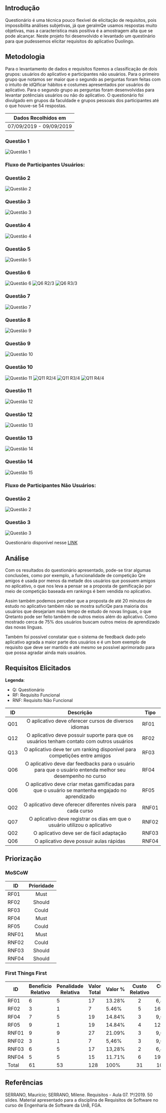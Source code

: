 ## Introdução

Questionário é uma técnica pouco flexível de elicitação de requisitos, pois impossibilita análises subjetivas, já que geralmQe usamos respostas muito objetivas, mas a caracteristica mais positíva é a amostragem alta que se pode alcançar. Neste projeto foi desenvolvido e levantado um questinário para que pudessemos elicitar requisitos do aplicativo Duolingo.

## Metodologia

Para o levantamento de dados e requisitos fizemos a classificação de dois grupos: usuários do aplicativo e participantes não usuários. Para o primeiro grupo que notamos ser maior que o segundo as perguntas foram feitas com o intuito de idQificar hábitos e costumes apresentados por usuários do aplicativo. Para o segundo grupo as perguntas foram desenvolvidas para levantar potênciais usuários ou não do aplicativo. O questionário foi divulgado em grupos da faculdade e grupos pessoais dos participantes até o que houve-se 54 respostas.

| Dados Recolhidos em |
|-----------------|
| 07/09/2019 - 09/09/2019 |

### Questão 1
![Questão 1](https://i.imgur.com/scdZVi3.png)

### Fluxo de Participantes Usuários:

### Questão 2
![Questão 2](https://i.imgur.com/JR10kJO.png)

### Questão 3 
![Questão 3](https://i.imgur.com/J3LVMtw.png)

### Questão 4
![Questão 4](https://i.imgur.com/lbvwN2i.png)

### Questão 5
![Questão 5](https://i.imgur.com/oRXhEQl.png)

### Questão 6
![Questão 6](https://i.imgur.com/dm9StEH.png)
![Q6 R2/3](https://i.imgur.com/aUusTbs.png) ![Q6 R3/3](https://i.imgur.com/m9gDr5h.png)

### Questão 7
![Questão 7](https://i.imgur.com/pQfvNCa.png)

### Questão 8
![Questão 9](https://i.imgur.com/Vcw8DfJ.png)

### Questão 9
![Questão 10](https://i.imgur.com/r4LSyOt.png)

### Questão 10
![Questão 11](https://i.imgur.com/wk46oQU.png)
![Q11 R2/4](https://i.imgur.com/50Whz0s.png) ![Q11 R3/4](https://i.imgur.com/CkWAjUd.png) ![Q11 R4/4](https://i.imgur.com/E7mVRmw.png)

### Questão 11
![Questão 12](https://i.imgur.com/tWtwzIr.png)

### Questão 12
![Questão 13](https://i.imgur.com/xFBYYdD.png)

### Questão 13
![Questão 14](https://i.imgur.com/e8mH0yk.png)

### Questão 14
![Questão 15](https://i.imgur.com/oAI9456.png)

### Fluxo de Participantes Não Usuários:

### Questão 2
![Questão 2](https://i.imgur.com/splBW6B.png)

### Questão 3
![Questão 3](https://i.imgur.com/OTg9jHR.png)

Questionário disponível nesse [LINK](https://forms.gle/rmCoUst9obQ5tCSC9)

## Análise

Com os resultados do questionário apresentado, pode-se tirar algumas conclusões, como por exemplo, a funcionalidade de competição Qre amigos é usada por menos da metade dos usuários que possuem amigos no aplicativo, o que nos leva a pensar se a proposta de gamificação por meio de competição baseada em rankings é bem vendida no aplicativo.

Assim também podemos perceber que a proposta de até 20 minutos de estudo no aplicativo também não se mostra suficiQe para maioria dos usuários que desejariam mais tempo de estudo de novas linguas, o que Qretanto pode ser feito também de outros meios além do aplicativo. Como mostrado cerca de 75% dos usuários buscam outros meios de aprendizado das novas línguas.

Também foi possível constatar que o sistema de feedback dado pelo aplicativo agrada a maior parte dos usuários e é um bom exemplo de requisito que deve ser mantido e até mesmo se possível aprimorado para que possa agradar ainda mais usuários.

## Requisitos Elicitados

**Legenda**:

* Q: Questionário
* RF: Requisito Funcional
* RNF: Requisito Não Funcional

| ID | Descrição | Tipo |
|----|:---------:|------|
| Q01 | O aplicativo deve oferecer cursos de diversos idiomas | RF01 |
| Q12 | O aplicativo deve possuir suporte para que os usuários tenham contato com outros usuários | RF02 |
| Q13 | O aplicativo deve ter um ranking disponível para competições entre amigos | RF03 |
| Q06 | O aplicativo deve dar feedbacks para o usuário para que o usuário entenda melhor seu desempenho no curso | RF04 |
| Q06 | O aplicativo deve criar metas gamificadas para que o usuário se mantenha engajado no aprendizado | RF05 |
| Q02 | O aplicativo deve oferecer diferentes níveis para cada curso | RNF01 |
| Q07 | O aplicativo deve registrar os dias em que o usuário utilizou o aplicativo | RNF02 |
| Q02 | O aplicativo deve ser de fácil adaptação | RNF03 |
| Q06 | O aplicativo deve possuir aulas rápidas | RNF04 |

## Priorização

### MoSCoW

| ID | Prioridade |
|----|:----------:|
| RF01  | Must   |
| RF02  | Should |
| RF03  | Could  |
| RF04  | Must   |
| RF05  | Could  |
| RNF01 | Must   |
| RNF02 | Could  |
| RNF03 | Should |
| RNF04 | Should |

### First Things First

| ID | Benefício Relativo | Penalidade Relativa | Valor Total | Valor % | Custo Relativo | Custo % | Risco Relativo | Risco % | Prioridade |
|-------|----|----|-----|--------|:--:|:------:|:--:|--------|-------------|
| RF01  |  6 |  5 |  17 | 13.28% |  2 | 6,45%  |  5 | 10,20% | 0,10970266  |
| RF02  |  3 |  1 |   7 |  5.46% |  5 | 16,12% |  6 | 12,24% | 0,096511101 |
| RF04  |  7 |  5 |  19 | 14.84% |  3 | 9,67%  |  7 | 14,28% | 0,101961697 |
| RF05  |  9 |  1 |  19 | 14.84% |  4 | 12,90% |  7 | 14,28% | 0,104117181 |
| RNF01 |  9 |  9 |  27 | 21.09% |  3 | 9,67%  |  2 | 4,08%  | 0,377454937 |
| RNF02 |  3 |  1 |   7 |  5,46% |  3 | 9,67%  |  3 | 6,12%  | 0,203504328 |
| RNF03 |  6 |  5 |  17 | 13,28% |  2 | 6,45%  |  5 | 10,20% | 0,049758317 |
| RNF04 |  5 |  5 |  15 | 11.71% |  6 | 19,35% |  8 | 16,32% | 0,064015244 |
| Total | 61 | 53 | 128 | 100%   | 31 | 100%   | 49 | 100%   |             |


## Referências

SERRANO, Maurício; SERRANO, Milene. Requisitos - Aula 07. 1º/2019. 50 slides. Material apresentado para a disciplina de Requisitos de Software no curso de Engenharia de Software da UnB, FGA.
